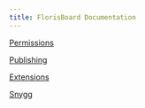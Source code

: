```yaml
---
title: FlorisBoard Documentation
---
```


[Permissions](Permissions.md)

[Publishing](Publishing.md)

[Extensions](Extensions.md)

[Snygg](snygg/index.md)
